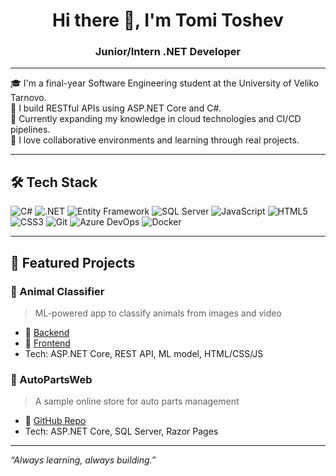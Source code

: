 <h1 align="center">Hi there 👋, I'm Tomi Toshev</h1>
<h3 align="center">Junior/Intern .NET Developer</h3>

---

🎓 I'm a final-year Software Engineering student at the University of Veliko Tarnovo.  
🔧 I build RESTful APIs using ASP.NET Core and C#.  
🌱 Currently expanding my knowledge in cloud technologies and CI/CD pipelines.  
🤝 I love collaborative environments and learning through real projects.

---

## 🛠 Tech Stack

![C#](https://img.shields.io/badge/-C%23-239120?style=flat-square&logo=c-sharp&logoColor=white)
![.NET](https://img.shields.io/badge/-ASP.NET%20Core-5C2D91?style=flat-square&logo=dotnet&logoColor=white)
![Entity Framework](https://img.shields.io/badge/-EF%20Core-512BD4?style=flat-square)
![SQL Server](https://img.shields.io/badge/-SQL%20Server-CC2927?style=flat-square&logo=microsoft-sql-server&logoColor=white)
![JavaScript](https://img.shields.io/badge/-JavaScript-F7DF1E?style=flat-square&logo=javascript&logoColor=black)
![HTML5](https://img.shields.io/badge/-HTML5-E34F26?style=flat-square&logo=html5&logoColor=white)
![CSS3](https://img.shields.io/badge/-CSS3-1572B6?style=flat-square&logo=css3)
![Git](https://img.shields.io/badge/-Git-F05032?style=flat-square&logo=git&logoColor=white)
![Azure DevOps](https://img.shields.io/badge/-Azure%20DevOps-0078D7?style=flat-square&logo=azure-devops&logoColor=white)
![Docker](https://img.shields.io/badge/-Docker-2496ED?style=flat-square&logo=docker&logoColor=white)

---

## 📂 Featured Projects

### 🐾 Animal Classifier
> ML-powered app to classify animals from images and video

- 🔗 [Backend](https://github.com/Tomi1819/AnimalClassifier)
- 🔗 [Frontend](https://github.com/Tomi1819/AnimalClassifier.Frontend)
- Tech: ASP.NET Core, REST API, ML model, HTML/CSS/JS

### 🚗 AutoPartsWeb
> A sample online store for auto parts management

- 🔗 [GitHub Repo](https://github.com/Tomi1819/AutoPartsWeb)
- Tech: ASP.NET Core, SQL Server, Razor Pages

---

*“Always learning, always building.”*
